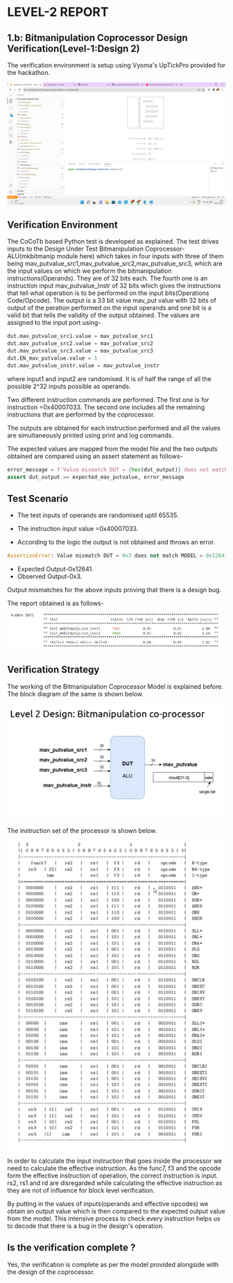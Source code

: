# LEVEL-2 REPORT
## 1.b: Bitmanipulation Coprocessor Design Verification(Level-1:Design 2)
The verification environment is setup using Vyoma's UpTickPro provided for the hackathon.

![image](https://github.com/vyomasystems-lab/challenges-Amreen-Kaur/blob/master/images/ss.jpg)

## Verification Environment
The CoCoTb based Python test is developed as explained. The test drives inputs to the Design Under Test Bitmanipulation Coprocessor-ALU(mkbitmanip module here) which takes in four inputs with three of them being mav_putvalue_src1,mav_putvalue_src2,mav_putvalue_src3, which are the input values on which we perform the bitmanipulation instructions(Operands). They are of 32 bits each. The fourth one is an instruction input mav_putvalue_Instr of 32 bits which gives the instructions that tell what operation is to be performed on the input bits(Operations Code/Opcode). The output is a 33 bit value mav_put value with 32 bits of output of the peration performed on the input operands and one bit is a valid bit that tells the validity of the output obtained.
The values are assigned to the input port using-
```python
dut.mav_putvalue_src1.value = mav_putvalue_src1
dut.mav_putvalue_src2.value = mav_putvalue_src2
dut.mav_putvalue_src3.value = mav_putvalue_src3
dut.EN_mav_putvalue.value = 1
dut.mav_putvalue_instr.value = mav_putvalue_instr
```
where input1 and input2 are randomised. It is of half the range of all the possible 2^32 inputs possible as operands.

Two different instruction commands are performed. The first one is for instruction =0x40007033. The second one includes all the remaining instructions that are performed by the coprocessor.

The outputs are obtained for each instruction performed and all the values are simultaneously printed using print and log commands.

The expected values are mapped from the model file and the two outputs obtained are compared using an assert statement as follows-
```python
error_message = f'Value mismatch DUT = {hex(dut_output)} does not match MODEL = {hex(expected_mav_putvalue)}'
assert dut_output == expected_mav_putvalue, error_message
```
## Test Scenario
- The test inputs of operands are randomised uptil 65535.

- The instruction input value =0x40007033.

- According to the logic the output is not obtained and throws an error.
```python
AssertionError: Value mismatch DUT = 0x3 does not match MODEL = 0x12641
```
- Expected Output-0x12641.
- Observed Output-0x3.

Output mismatches for the above inputs proving that there is a design bug.

The report obtained is as follows-

![image](https://github.com/vyomasystems-lab/challenges-Amreen-Kaur/blob/master/images/bitman.png)

## Verification Strategy
The working of the Bitmanipulation Coprocessor Model is explained before.
The block diagram of the same is shown below.

![image](https://github.com/vyomasystems-lab/challenges-Amreen-Kaur/blob/master/images/Bitman_dia.png)

The instruction set of the processor is shown below.

![image](https://github.com/vyomasystems-lab/challenges-Amreen-Kaur/blob/master/images/bitman_instr.png)

In order to calculate the input instruction that goes inside the processor we need to calculate the effective instruction. As the
func7, f3 and the opcode form the effective instruction of operation, the correct instruction is input. rs2, rs1 and rd are disregarded while calculating the effective instruction as they are not of influence for block level verification.

By putting in the values of inputs(operands and effective opcodes) we obtain an output value which is then compared to the expected output value from the model. This intensive process to check every instruction helps us to decode that there is a bug in the design's operation.
## Is the verification complete ?
Yes, the verification is complete as per the model provided alongside with the design of the coprocessor.



